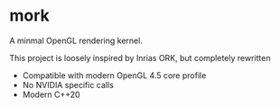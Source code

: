 # mork
A minmal OpenGL rendering kernel.

This project is loosely inspired by Inrias ORK, but completely rewritten
- Compatible with modern OpenGL 4.5 core profile
- No NVIDIA specific calls
- Modern C++20


